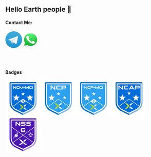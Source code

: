 <h2>Hello Earth people 👋 </h2>

<!--
**ennis-ibarra/ennis-ibarra** is a ✨ _special_ ✨ repository because its `README.md` (this file) appears on your GitHub profile.

Here are some ideas to get you started:

- 🔭 I’m currently working on ...
- 🌱 I’m currently learning ...
- 👯 I’m looking to collaborate on ...
- 🤔 I’m looking for help with ...
- 💬 Ask me about ...
- 📫 How to reach me: ...
- 😄 Pronouns: ...
- ⚡ Fun fact: ...
-->

<h4><b>Contact Me:</B></h4>
<table>
<tr> 
  <a href="https://t.me/ennisibarra"><img src="https://raw.githubusercontent.com/ennis-ibarra/ennis-ibarra/main/telegram01.png"></img></a>
</tr>
<tr> 
  <a href="[https://web.whatsapp.com/ennisibarra"><img src="https://raw.githubusercontent.com/ennis-ibarra/ennis-ibarra/main/whats01.png"></img></a>
</tr>

</table>


<br>

<h4><b>Badges</B></h4>

<table>
<tr>
 <a href="https://www.credly.com/badges/1f6bc8ee-2039-4ad1-b0c6-850257053c33/public_url"><img src="https://raw.githubusercontent.com/ennis-ibarra/ennis-ibarra/main/NCM_MCI.png"></img></a>
</tr>
<tr>
 <a href="https://www.credly.com/badges/b453883c-93d1-4b06-94fb-ee1fcbd5ee1b/public_url"><img src="https://raw.githubusercontent.com/ennis-ibarra/ennis-ibarra/main/NCPa.png"></img></a> 
</tr>
<tr>
 <a href="https://www.credly.com/badges/3cc95615-d4d4-4f7c-80b0-a0078ce7686f/public_url"><img src="https://raw.githubusercontent.com/ennis-ibarra/ennis-ibarra/main/NCP_MCI.png"></img></a>
</tr>
<tr>
 <a href="https://www.credly.com/badges/98d2fd66-897e-4dc5-ae6d-12317cad4f68/public_url"><img src="https://raw.githubusercontent.com/ennis-ibarra/ennis-ibarra/main/NCAP_5.png"></img></a> 
</tr>
<tr>
 <a href="https://www.credly.com/badges/c4ed398d-8bd4-4721-a1ce-21e92f119978/public_url"><img src="https://raw.githubusercontent.com/ennis-ibarra/ennis-ibarra/main/NSS.png"></img></a> 
</tr>
</table>




